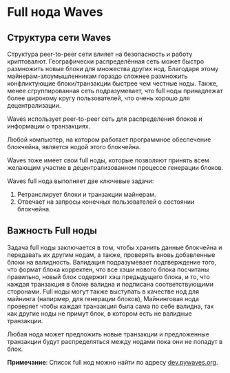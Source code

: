 # Full нода Waves

## Структура сети Waves

Структура peer-to-peer сети влияет на безопасность и работу криптовалют. Географически распределённая сеть может быстро размножить новые блоки для множества других нод. Благодаря этому майнерам-злоумышленникам гораздо сложнее размножить конфликтующие блоки/транзакции быстрее чем честные ноды. Также, менее сгруппированная сеть подразумевает, что full ноды принадлежат более широкому кругу пользователей, что очень хорошо для децентрализации.

Waves использует peer-to-peer сеть для распределения блоков и информации о транзакциях.

Любой компьютер, на котором работает программное обеспечение блокчейна, является нодой этого блокчейна.

Waves тоже имеет свои full ноды, которые позволяют принять всем желающим участие в децентрализованном процессе генерации блоков.

Waves full нода выполняет две ключевые задачи:

1. Ретранслирует блоки и транзакции майнерам.
2. Отвечает на запросы конечных пользователей о состоянии блокчейна.

## Важность Full ноды

Задача full ноды заключается в том, чтобы хранить данные блокчейна и передавать их другим нодам, а также, проверять вновь добавленные блоки на валидность. Валидация подразумевает подтверждение того, что формат блока корректен, что все хэши нового блока посчитаны правильно, новый блок содержит хэш предыдущего блока, и то, что каждая транзакция в блоке валидна и подписана соответствующими сторонами. Full ноды могут также выступать в качестве нод для майнинга (напирмер, для генерации блоков), Майнинговая нода проверяет чтобы каждая транзакция была сама по себе валидна, так как другие ноды не примут блок, в котором есть не валидные транзакции.

Любая нода может предложить новые транзакции и предложенные транзакции будут распределяться между нодами пока они не попадут в блок.

**Примечание**: Список full нод можно найти по адресу [dev.pywaves.org](http://dev.pywaves.org/generators/).
